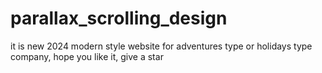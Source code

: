 # parallax_scrolling_design
 it is new 2024 modern style website for adventures type or holidays type company, hope you like it, give a star
